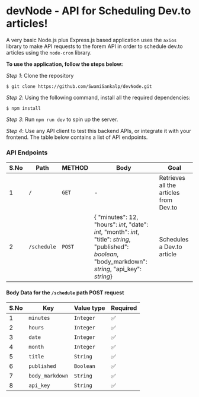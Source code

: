 # devNode - API for Scheduling Dev.to articles!

A very basic Node.js plus Express.js based application uses the `axios` library to make API requests to the forem API in order to schedule dev.to articles using the `node-cron` library.

**To use the application, follow the steps below:**

*Step 1*: Clone the repository
```
$ git clone https://github.com/SwamiSankalp/devNode.git
```
*Step 2*: Using the following command, install all the required dependencies:
```
$ npm install
```
*Step 3*: Run `npm run dev` to spin up the server.

*Step 4*: Use any API client to test this backend APIs, or integrate it with your frontend. The table below contains a list of API endpoints.

### API Endpoints

| S.No | Path | METHOD | Body | Goal | 
| --- | --- | --- | --- | --- |
| 1 | `/` | `GET` | - | Retrieves all the articles from Dev.to |
| 2 | `/schedule` | `POST` | { "minutes": 12, "hours": *int*, "date": *int*, "month": *int*, "title": *string*, "published": *boolean*, "body_markdown": *string*, "api_key": *string*} | Schedules a Dev.to article | 

#### Body Data for the `/schedule` path POST request

| S.No | Key | Value type | Required | 
| --- | --- | --- | --- |
| 1 | `minutes` | `Integer` | ✅ |
| 2 | `hours` | `Integer` | ✅ |
| 3 | `date` | `Integer` | ✅ |
| 4 | `month` | `Integer` | ✅ |
| 5 | `title` | `String` | ✅ |
| 6 | `published` | `Boolean` | ✅ |
| 7 | `body_markdown` | `String` | ✅ |
| 8 | `api_key` | `String` | ✅ |
